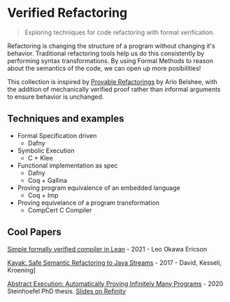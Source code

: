 # Verified Refactoring
> Exploring techniques for code refactoring with formal verification.

Refactoring is changing the structure of a program without changing it's behavior. Traditional refactoring tools help us do this consistently by performing syntax transformations. By using Formal Methods to reason about the semantics of the code, we can open up more posibilities!

This collection is inspired by [Provable Refactorings](https://github.com/digdeeproots/provable-refactorings) by Arlo Belshee, with the addition of mechanically verified proof rather than informal arguments to ensure behavior is unchanged.

## Techniques and examples
* Formal Specification driven
  * Dafny
* Symbolic Execution
  * C + Klee
* Functional implementation as spec
  * Dafny
  * Coq + Gallina
* Proving program equivalence of an embedded language
  * Coq + Imp
* Proving equivelance of a program transformation
  * CompCert C Compiler

## Cool Papers
[Simple formally verified compiler
in Lean](https://uu.diva-portal.org/smash/get/diva2:1613286/FULLTEXT01.pdf) - 2021 - Leo Okawa Ericson

[Kayak: Safe Semantic Refactoring to Java Streams](https://arxiv.org/pdf/1712.07388) - 2017 - David, Kesseli, Kroening]

[Abstract Execution: Automatically Proving Infinitely Many Programs](https://www.dominic-steinhoefel.de/publication/steinhoefel-20-2) - 2020 Steinhoefel PhD thesis. [Slides on Refinity](https://www.dominic-steinhoefel.de/talk/how-to-prove-the-correctness-of-refactoring-rules/how-to-prove-the-correctness-of-refactoring-rules.pdf)

